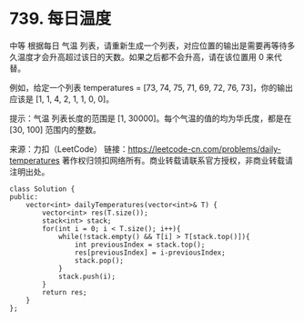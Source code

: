 # 739. 每日温度
中等
根据每日 气温 列表，请重新生成一个列表，对应位置的输出是需要再等待多久温度才会升高超过该日的天数。如果之后都不会升高，请在该位置用 0 来代替。

例如，给定一个列表 temperatures = [73, 74, 75, 71, 69, 72, 76, 73]，你的输出应该是 [1, 1, 4, 2, 1, 1, 0, 0]。

提示：气温 列表长度的范围是 [1, 30000]。每个气温的值的均为华氏度，都是在 [30, 100] 范围内的整数。

来源：力扣（LeetCode）
链接：https://leetcode-cn.com/problems/daily-temperatures
著作权归领扣网络所有。商业转载请联系官方授权，非商业转载请注明出处。


```
class Solution {
public:
    vector<int> dailyTemperatures(vector<int>& T) {
        vector<int> res(T.size());
        stack<int> stack;
        for(int i = 0; i < T.size(); i++){
            while(!stack.empty() && T[i] > T[stack.top()]){
                int previousIndex = stack.top();
                res[previousIndex] = i-previousIndex;
                stack.pop();
            }
            stack.push(i);
        }
        return res;
    }
};
```